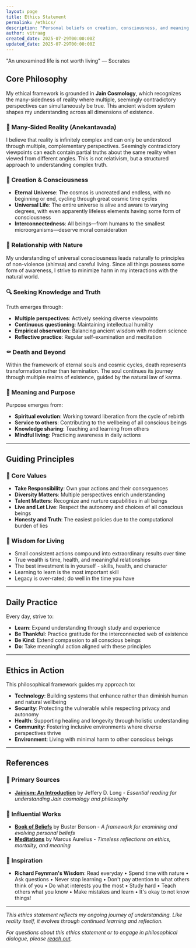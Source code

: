 ```yaml
---
layout: page
title: Ethics Statement
permalink: /ethics/
description: "Personal beliefs on creation, consciousness, and meaning through the lens of Jain cosmology"
author: vitraag
created_date: 2025-07-29T00:00:00Z
updated_date: 2025-07-29T00:00:00Z
---
```


<div class="opening-quote">
"An unexamined life is not worth living" — Socrates
</div>

## Core Philosophy

My ethical framework is grounded in **Jain Cosmology**, which recognizes the many-sidedness of reality where multiple, seemingly contradictory perspectives can simultaneously be true. This ancient wisdom system shapes my understanding across all dimensions of existence.

### 🔮 Many-Sided Reality (Anekantavada)
I believe that reality is infinitely complex and can only be understood through multiple, complementary perspectives. Seemingly contradictory viewpoints can each contain partial truths about the same reality when viewed from different angles. This is not relativism, but a structured approach to understanding complex truth.

### 🌌 Creation & Consciousness
- **Eternal Universe**: The cosmos is uncreated and endless, with no beginning or end, cycling through great cosmic time cycles
- **Universal Life**: The entire universe is alive and aware to varying degrees, with even apparently lifeless elements having some form of consciousness
- **Interconnectedness**: All beings—from humans to the smallest microorganisms—deserve moral consideration

### 🌿 Relationship with Nature
My understanding of universal consciousness leads naturally to principles of non-violence (ahimsa) and careful living. Since all things possess some form of awareness, I strive to minimize harm in my interactions with the natural world.

### 🔍 Seeking Knowledge and Truth
Truth emerges through:
- **Multiple perspectives**: Actively seeking diverse viewpoints
- **Continuous questioning**: Maintaining intellectual humility
- **Empirical observation**: Balancing ancient wisdom with modern science
- **Reflective practice**: Regular self-examination and meditation

### ⚰️ Death and Beyond
Within the framework of eternal souls and cosmic cycles, death represents transformation rather than termination. The soul continues its journey through multiple realms of existence, guided by the natural law of karma.

### 🎯 Meaning and Purpose
Purpose emerges from:
- **Spiritual evolution**: Working toward liberation from the cycle of rebirth
- **Service to others**: Contributing to the wellbeing of all conscious beings  
- **Knowledge sharing**: Teaching and learning from others
- **Mindful living**: Practicing awareness in daily actions

---

## Guiding Principles

### 💎 Core Values
- **Take Responsibility**: Own your actions and their consequences
- **Diversity Matters**: Multiple perspectives enrich understanding
- **Talent Matters**: Recognize and nurture capabilities in all beings
- **Live and Let Live**: Respect the autonomy and choices of all conscious beings
- **Honesty and Truth**: The easiest policies due to the computational burden of lies

### 🧠 Wisdom for Living
- Small consistent actions compound into extraordinary results over time
- True wealth is time, health, and meaningful relationships
- The best investment is in yourself - skills, health, and character
- Learning to learn is the most important skill
- Legacy is over-rated; do well in the time you have

---

## Daily Practice

Every day, strive to:
- **Learn**: Expand understanding through study and experience
- **Be Thankful**: Practice gratitude for the interconnected web of existence
- **Be Kind**: Extend compassion to all conscious beings
- **Do**: Take meaningful action aligned with these principles

---

## Ethics in Action

This philosophical framework guides my approach to:

- **Technology**: Building systems that enhance rather than diminish human and natural wellbeing
- **Security**: Protecting the vulnerable while respecting privacy and autonomy  
- **Health**: Supporting healing and longevity through holistic understanding
- **Community**: Fostering inclusive environments where diverse perspectives thrive
- **Environment**: Living with minimal harm to other conscious beings

---

## References

### 📖 Primary Sources
- **[Jainism: An Introduction](https://www.amazon.com/Jainism-Introduction-Introductions-Jeffery-Long/dp/1845116267)** by Jeffery D. Long - *Essential reading for understanding Jain cosmology and philosophy*

### 🌟 Influential Works
- **[Book of Beliefs](https://github.com/busterbenson/public/blob/master/files/book-of-beliefs-2012.md)** by Buster Benson - *A framework for examining and evolving personal beliefs*
- **[Meditations](https://classics.mit.edu/Antoninus/meditations.mb.txt)** by Marcus Aurelius - *Timeless reflections on ethics, mortality, and meaning*

### 🧠 Inspiration
- **Richard Feynman's Wisdom**: Read everyday • Spend time with nature • Ask questions • Never stop learning • Don't pay attention to what others think of you • Do what interests you the most • Study hard • Teach others what you know • Make mistakes and learn • It's okay to not know things!

---

*This ethics statement reflects my ongoing journey of understanding. Like reality itself, it evolves through continued learning and reflection.*

*For questions about this ethics statement or to engage in philosophical dialogue, please [reach out](/me).*